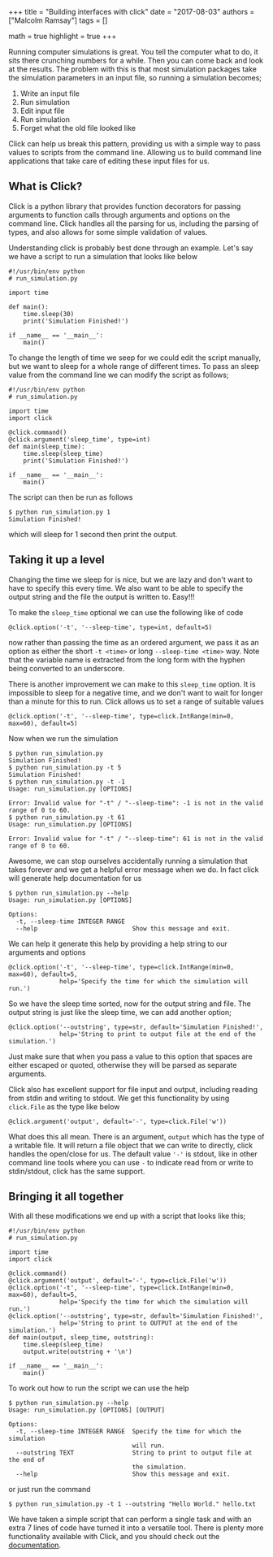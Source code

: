 +++
title = "Building interfaces with click"
date = "2017-08-03"
authors = ["Malcolm Ramsay"]
tags = []

math = true
highlight = true
+++

Running computer simulations is great.
You tell the computer what to do,
it sits there crunching numbers for a while.
Then you can come back and look at the results.
The problem with this is that most simulation packages
take the simulation parameters in an input file,
so running a simulation becomes;

1. Write an input file
2. Run simulation
3. Edit input file
4. Run simulation
5. Forget what the old file looked like

Click can help us break this pattern,
providing us with a simple way to pass values to scripts from the command line.
Allowing us to build command line applications that 
take care of editing these input files for us.

## What is Click?

Click is a python library that provides function decorators for
passing arguments to function calls through arguments and options on the command line.
Click handles all the parsing for us, including the parsing of types,
and also allows for some simple validation of values.

Understanding click is probably best done through an example.
Let's say we have a script to run a simulation that looks like below

    #!/usr/bin/env python
    # run_simulation.py

    import time

    def main():
        time.sleep(30)
        print('Simulation Finished!')

    if __name__ == '__main__':
        main()

To change the length of time we seep for we could edit the script manually,
but we want to sleep for a whole range of different times.
To pass an sleep value from the command line we can modify the script as follows;

    
    #!/usr/bin/env python
    # run_simulation.py

    import time
    import click

    @click.command()
    @click.argument('sleep_time', type=int)
    def main(sleep_time):
        time.sleep(sleep_time)
        print('Simulation Finished!')

    if __name__ == '__main__':
        main()

The script can then be run as follows

    $ python run_simulation.py 1
    Simulation Finished!

which will sleep for 1 second then print the output.

## Taking it up a level

Changing the time we sleep for is nice,
but we are lazy and don't want to have to specify this every time.
We also want to be able to specify the output string 
and the file the output is written to.
Easy!!!

To make the `sleep_time` optional we can use the following like of code 

    @click.option('-t', '--sleep-time', type=int, default=5)

now rather than passing the time as an ordered argument,
we pass it as an option as either the short `-t <time>` 
or long `--sleep-time <time>` way.
Note that the variable name is extracted from the long form
with the hyphen being converted to an underscore.

There is another improvement we can make to this `sleep_time` option.
It is impossible to sleep for a negative time,
and we don't want to wait for longer than a minute for this to run.
Click allows us to set a range of suitable values

    @click.option('-t', '--sleep-time', type=click.IntRange(min=0, max=60), default=5)

Now when we run the simulation

    $ python run_simulation.py
    Simulation Finished!
    $ python run_simulation.py -t 5
    Simulation Finished!
    $ python run_simulation.py -t -1
    Usage: run_simulation.py [OPTIONS]

    Error: Invalid value for "-t" / "--sleep-time": -1 is not in the valid range of 0 to 60.
    $ python run_simulation.py -t 61
    Usage: run_simulation.py [OPTIONS]

    Error: Invalid value for "-t" / "--sleep-time": 61 is not in the valid range of 0 to 60.

Awesome, we can stop ourselves accidentally running a simulation that takes forever
and we get a helpful error message when we do.
In fact click will generate help documentation for us

    $ python run_simulation.py --help
    Usage: run_simulation.py [OPTIONS]

    Options:
      -t, --sleep-time INTEGER RANGE
      --help                          Show this message and exit.

We can help it generate this help by providing a help string to our arguments and options

    @click.option('-t', '--sleep-time', type=click.IntRange(min=0, max=60), default=5,
                  help='Specify the time for which the simulation will run.')

So we have the sleep time sorted,
now for the output string and file.
The output string is just like the sleep time,
we can add another option;

    @click.option('--outstring', type=str, default='Simulation Finished!',
                  help='String to print to output file at the end of the simulation.')

Just make sure that when you pass a value to this option 
that spaces are either escaped or quoted, 
otherwise they will be parsed as separate arguments.

Click also has excellent support for file input and output,
including reading from stdin and writing to stdout.
We get this functionality by using  `click.File` as the type like below

    @click.argument('output', default='-', type=click.File('w'))

What does this all mean.
There is an argument, `output` which has the type of a writable file.
It will return a file object that we can write to directly,
click handles the open/close for us.
The default value `'-'` is stdout,
like in other command line tools where you can use `-` to indicate
read from or write to stdin/stdout,
click has the same support.

## Bringing it all together

With all these modifications we end up with a script that looks like this;


    #!/usr/bin/env python
    # run_simulation.py

    import time
    import click

    @click.command()
    @click.argument('output', default='-', type=click.File('w'))
    @click.option('-t', '--sleep-time', type=click.IntRange(min=0, max=60), default=5,
                  help='Specify the time for which the simulation will run.')
    @click.option('--outstring', type=str, default='Simulation Finished!',
                  help='String to print to OUTPUT at the end of the simulation.')
    def main(output, sleep_time, outstring):
        time.sleep(sleep_time)
        output.write(outstring + '\n')

    if __name__ == '__main__':
        main()

To work out how to run the script we can use the help

    
    $ python run_simulation.py --help
    Usage: run_simulation.py [OPTIONS] [OUTPUT]

    Options:
      -t, --sleep-time INTEGER RANGE  Specify the time for which the simulation
                                      will run.
      --outstring TEXT                String to print to output file at the end of
                                      the simulation.
      --help                          Show this message and exit.

or just run the command

    $ python run_simulation.py -t 1 --outstring "Hello World." hello.txt

We have taken a simple script that can perform a single task
and with an extra 7 lines of code have turned it into a versatile tool.
There is plenty more functionality available with Click,
and you should check out the [documentation](http://click.pocoo.org/5/).
